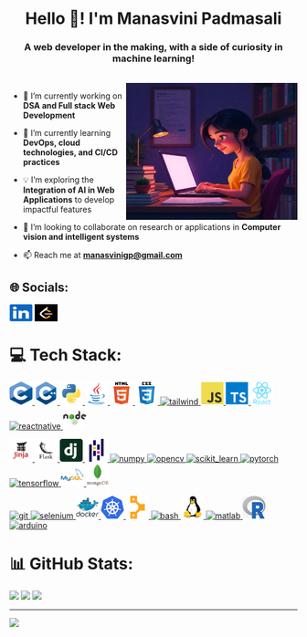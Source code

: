 <h1 align="center">Hello 👋! I'm Manasvini Padmasali</h1>
<h3 align="center">A web developer in the making, with a side of curiosity in machine learning!</h3>
<br>
<div>
  <img src="https://github.com/manasvinigp/manasvinigp/blob/main/images/woman-working-new-.jpg" alt="coding gif" align="right" height="240" width="300"/>
</div>

  - 🔭 I’m currently working on **DSA and Full stack Web Development**
  
  - 🌱 I’m currently learning **DevOps, cloud technologies, and CI/CD practices**
    
  - 💡 I’m exploring the **Integration of AI in Web Applications** to develop impactful features
    
  - 🤝 I’m looking to collaborate on research or applications in **Computer vision and intelligent systems**
  
  - 📫 Reach me at **manasvinigp@gmail.com**



  ## 🌐 Socials:
  <a href="https://linkedin.com/in/manasvinigp" target="blank"><img align="center" src="https://github.com/manasvinigp/manasvinigp/blob/main/images/linkedin.png" alt="manasvinigp" height="30" width="40" /></a>
  <a href="https://www.leetcode.com/manasvini_gp" target="blank"><img align="center" src="https://github.com/manasvinigp/manasvinigp/blob/main/images/leetcode.png" alt="manasvini_gp" height="30" width="40" /></a>


# 💻 Tech Stack:

<p align="left"> 

<a href="https://www.cprogramming.com/" target="_blank" rel="noreferrer"> <img src="images/c.png" alt="c" width="40" height="40"/> </a> 
<a href="https://www.w3schools.com/cpp/" target="_blank" rel="noreferrer"> <img src="https://raw.githubusercontent.com/devicons/devicon/master/icons/cplusplus/cplusplus-original.svg" alt="cplusplus" width="40" height="40"/> </a> 
<a href="https://www.python.org" target="_blank" rel="noreferrer"> <img src="https://raw.githubusercontent.com/devicons/devicon/master/icons/python/python-original.svg" alt="python" width="40" height="40"/> </a> 
<a href="https://www.java.com" target="_blank" rel="noreferrer"> <img src="https://raw.githubusercontent.com/devicons/devicon/master/icons/java/java-original.svg" alt="java" width="40" height="40"/> </a> 
<a href="https://www.w3.org/html/" target="_blank" rel="noreferrer"> <img src="https://raw.githubusercontent.com/devicons/devicon/master/icons/html5/html5-original-wordmark.svg" alt="html5" width="40" height="40"/> </a> 
<a href="https://www.w3schools.com/css/" target="_blank" rel="noreferrer"> <img src="https://raw.githubusercontent.com/devicons/devicon/master/icons/css3/css3-original-wordmark.svg" alt="css3" width="40" height="40"/> </a> 
<a href="https://tailwindcss.com/" target="_blank" rel="noreferrer"> <img src="https://www.vectorlogo.zone/logos/tailwindcss/tailwindcss-icon.svg" alt="tailwind" width="40" height="40"/> </a> 
<a href="https://developer.mozilla.org/en-US/docs/Web/JavaScript" target="_blank" rel="noreferrer"> <img src="https://raw.githubusercontent.com/devicons/devicon/master/icons/javascript/javascript-original.svg" alt="javascript" width="40" height="40"/> </a> 
<a href="https://www.typescriptlang.org/" target="_blank" rel="noreferrer"> <img src="https://raw.githubusercontent.com/devicons/devicon/master/icons/typescript/typescript-original.svg" alt="typescript" width="40" height="40"/> </a>
<a href="https://reactjs.org/" target="_blank" rel="noreferrer"> <img src="https://raw.githubusercontent.com/devicons/devicon/master/icons/react/react-original-wordmark.svg" alt="react" width="40" height="40"/> </a> 
<a href="https://reactnative.dev/" target="_blank" rel="noreferrer"> <img src="https://reactnative.dev/img/header_logo.svg" alt="reactnative" width="40" height="40"/> </a>
<a href="https://nodejs.org" target="_blank" rel="noreferrer"> <img src="https://raw.githubusercontent.com/devicons/devicon/master/icons/nodejs/nodejs-original-wordmark.svg" alt="nodejs" width="40" height="40"/> </a>

<a href="https://jinja.palletsprojects.com/en/stable/" target="_blank" rel="noreferrer"> <img src="images/jinja.png" alt="jinja" width="40" height="40"/> </a> 
<a href="https://flask.palletsprojects.com/" target="_blank" rel="noreferrer"> <img src="images/flask.jpg" alt="flask" width="40" height="40"/> </a> 
<a href="https://www.djangoproject.com/" target="_blank" rel="noreferrer"> <img src="images/django.svg" alt="django" width="40" height="40"/> </a> 
<a href="https://pandas.pydata.org/" target="_blank" rel="noreferrer"> <img src="https://raw.githubusercontent.com/devicons/devicon/2ae2a900d2f041da66e950e4d48052658d850630/icons/pandas/pandas-original.svg" alt="pandas" width="40" height="40"/> </a> 
<a href="https://numpy.org/" target="_blank" rel="noreferrer">  <img src="https://user-images.githubusercontent.com/67586773/105040771-43887300-5a88-11eb-9f01-bee100b9ef22.png" alt="numpy" width="40" height="40"/> </a> 
<a href="https://opencv.org/" target="_blank" rel="noreferrer"> <img src="https://www.vectorlogo.zone/logos/opencv/opencv-icon.svg" alt="opencv" width="40" height="40"/> </a> 
<a href="https://scikit-learn.org/" target="_blank" rel="noreferrer"> <img src="https://upload.wikimedia.org/wikipedia/commons/0/05/Scikit_learn_logo_small.svg" alt="scikit_learn" width="40" height="40"/> </a> 
<a href="https://pytorch.org/" target="_blank" rel="noreferrer"> <img src="https://www.vectorlogo.zone/logos/pytorch/pytorch-icon.svg" alt="pytorch" width="40" height="40"/> </a> 
<a href="https://www.tensorflow.org" target="_blank" rel="noreferrer"> <img src="https://www.vectorlogo.zone/logos/tensorflow/tensorflow-icon.svg" alt="tensorflow" width="40" height="40"/> </a> 
<a href="https://www.mysql.com/" target="_blank" rel="noreferrer"> <img src="https://raw.githubusercontent.com/devicons/devicon/master/icons/mysql/mysql-original-wordmark.svg" alt="mysql" width="40" height="40"/> </a> 
<a href="https://www.mongodb.com/" target="_blank" rel="noreferrer"> <img src="https://raw.githubusercontent.com/devicons/devicon/master/icons/mongodb/mongodb-original-wordmark.svg" alt="mongodb" width="40" height="40"/> </a> 

<a href="https://git-scm.com/" target="_blank" rel="noreferrer"> <img src="https://www.vectorlogo.zone/logos/git-scm/git-scm-icon.svg" alt="git" width="40" height="40"/> </a> 
<a href="https://www.selenium.dev" target="_blank" rel="noreferrer"> <img src="https://raw.githubusercontent.com/SeleniumHQ/seleniumhq.github.io/refs/heads/trunk/favicon.ico" alt="selenium" width="40" height="40"/> </a> 
<a href="https://www.docker.com/" target="_blank" rel="noreferrer"> <img src="https://raw.githubusercontent.com/devicons/devicon/master/icons/docker/docker-original-wordmark.svg" alt="docker" width="40" height="40"/> </a> 
<a href="https://kubernetes.io/" target="_blank" rel="noreferrer"> <img src="https://github.com/kubernetes/kubernetes/blob/master/logo/logo.png" alt="kubernetes" width="40" height="40"/> </a> 
<a href="https://forge.puppet.com/" target="_blank" rel="noreferrer"> <img src="images/puppet.png" alt="puppet" width="40" height="40"/> </a> 
<a href="https://www.gnu.org/software/bash/" target="_blank" rel="noreferrer"> <img src="https://github.com/odb/official-bash-logo/blob/master/assets/Logos/Icons/PNG/256x256.png" alt="bash" width="40" height="40"/> </a> 
<a href="https://www.linux.org/" target="_blank" rel="noreferrer"> <img src="https://raw.githubusercontent.com/devicons/devicon/master/icons/linux/linux-original.svg" alt="linux" width="40" height="40"/> </a> 
<a href="https://www.mathworks.com/" target="_blank" rel="noreferrer"> <img src="https://upload.wikimedia.org/wikipedia/commons/2/21/Matlab_Logo.png" alt="matlab" width="40" height="40"/> </a> 
<a href="https://posit.co/download/rstudio-desktop/" target="_blank" rel="noreferrer"> <img src="images/rstudio.png" alt="rstudio" width="40" height="40"/> </a>
<a href="https://www.arduino.cc/" target="_blank" rel="noreferrer"> <img src="https://cdn.worldvectorlogo.com/logos/arduino-1.svg" alt="arduino" width="40" height="40"/> </a> 
</p>


# 📊 GitHub Stats:
![](https://github-readme-stats.vercel.app/api?username=manasvinigp&theme=dracula&hide_border=false&include_all_commits=false&count_private=false)
![](https://github-readme-streak-stats.herokuapp.com/?user=manasvinigp&theme=dracula&hide_border=false)
![](https://github-readme-stats.vercel.app/api/top-langs/?username=manasvinigp&theme=dracula&hide_border=false&include_all_commits=false&count_private=false&layout=compact)

---
[![](https://visitcount.itsvg.in/api?id=manasvinigp&icon=2&color=10)](https://visitcount.itsvg.in)

<!-- Proudly created with GPRM ( https://gprm.itsvg.in ) -->
